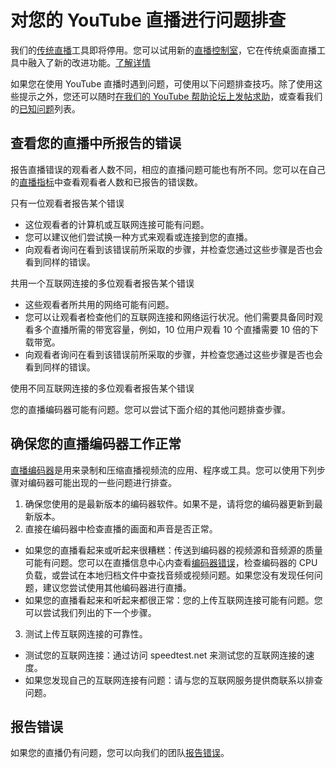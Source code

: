 # 对您的 YouTube 直播进行问题排查

 

我们的[传统直播](https://support.google.com/youtube/answer/2853700)工具即将停用。您可以试用新的[直播控制室](https://www.youtube.com/livestreaming/)，它在传统桌面直播工具中融入了新的改进功能。[了解详情](https://support.google.com/youtube/answer/9227510)

如果您在使用 YouTube 直播时遇到问题，可使用以下问题排查技巧。除了使用这些提示之外，您还可以随时[在我们的 YouTube 帮助论坛上发帖求助](https://support.google.com/youtube/community)，或查看我们的[已知问题](https://support.google.com/youtube/known-issues/16903)列表。

## 查看您的直播中所报告的错误

报告直播错误的观看者人数不同，相应的直播问题可能也有所不同。您可以在自己的[直播指标](https://support.google.com/youtube/answer/2853833)中查看观看者人数和已报告的错误数。

只有一位观看者报告某个错误

* 这位观看者的计算机或互联网连接可能有问题。
* 您可以建议他们尝试换一种方式来观看或连接到您的直播。
* 向观看者询问在看到该错误前所采取的步骤，并检查您通过这些步骤是否也会看到同样的错误。

共用一个互联网连接的多位观看者报告某个错误

* 这些观看者所共用的网络可能有问题。
* 您可以让观看者检查他们的互联网连接和网络运行状况。他们需要具备同时观看多个直播所需的带宽容量，例如，10 位用户观看 10 个直播需要 10 倍的下载带宽。
* 向观看者询问在看到该错误前所采取的步骤，并检查您通过这些步骤是否也会看到同样的错误。

使用不同互联网连接的多位观看者报告某个错误

您的直播编码器可能有问题。您可以尝试下面介绍的其他问题排查步骤。

## 确保您的直播编码器工作正常

[直播编码器](https://support.google.com/youtube/answer/2907883)是用来录制和压缩直播视频流的应用、程序或工具。您可以使用下列步骤对编码器可能出现的一些问题进行排查。

1. 确保您使用的是最新版本的编码器软件。如果不是，请将您的编码器更新到最新版本。
2. 直接在编码器中检查直播的画面和声音是否正常。
  * 如果您的直播看起来或听起来很糟糕：传送到编码器的视频源和音频源的质量可能有问题。您可以在直播信息中心内查看[编码器错误](https://support.google.com/youtube/answer/3006768)，检查编码器的 CPU 负载，或尝试在本地归档文件中查找音频或视频问题。如果您没有发现任何问题，建议您尝试使用其他编码器进行直播。
  * 如果您的直播看起来和听起来都很正常：您的上传互联网连接可能有问题。您可以尝试我们列出的下一个步骤。
3. 测试上传互联网连接的可靠性。
  * 测试您的互联网连接：通过访问 speedtest.net 来测试您的互联网连接的速度。
  * 如果您发现自己的互联网连接有问题：请与您的互联网服务提供商联系以排查问题。

## 报告错误

如果您的直播仍有问题，您可以向我们的团队[报告错误](https://support.google.com/youtube/answer/4347644)。